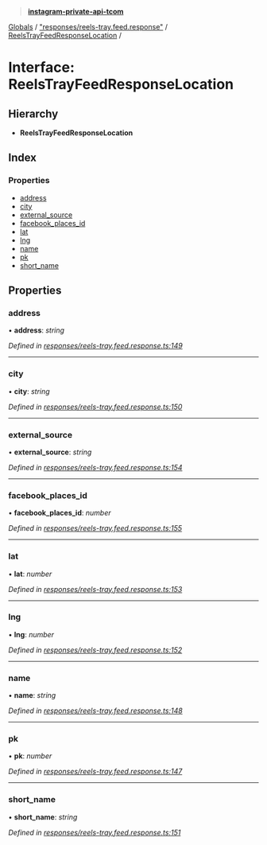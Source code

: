 > **[instagram-private-api-tcom](../README.md)**

[Globals](../README.md) / ["responses/reels-tray.feed.response"](../modules/_responses_reels_tray_feed_response_.md) / [ReelsTrayFeedResponseLocation](_responses_reels_tray_feed_response_.reelstrayfeedresponselocation.md) /

# Interface: ReelsTrayFeedResponseLocation

## Hierarchy

* **ReelsTrayFeedResponseLocation**

## Index

### Properties

* [address](_responses_reels_tray_feed_response_.reelstrayfeedresponselocation.md#address)
* [city](_responses_reels_tray_feed_response_.reelstrayfeedresponselocation.md#city)
* [external_source](_responses_reels_tray_feed_response_.reelstrayfeedresponselocation.md#external_source)
* [facebook_places_id](_responses_reels_tray_feed_response_.reelstrayfeedresponselocation.md#facebook_places_id)
* [lat](_responses_reels_tray_feed_response_.reelstrayfeedresponselocation.md#lat)
* [lng](_responses_reels_tray_feed_response_.reelstrayfeedresponselocation.md#lng)
* [name](_responses_reels_tray_feed_response_.reelstrayfeedresponselocation.md#name)
* [pk](_responses_reels_tray_feed_response_.reelstrayfeedresponselocation.md#pk)
* [short_name](_responses_reels_tray_feed_response_.reelstrayfeedresponselocation.md#short_name)

## Properties

###  address

• **address**: *string*

*Defined in [responses/reels-tray.feed.response.ts:149](https://github.com/cuonglnhust/instagram-private-api-tcom/blob/3e16058/src/responses/reels-tray.feed.response.ts#L149)*

___

###  city

• **city**: *string*

*Defined in [responses/reels-tray.feed.response.ts:150](https://github.com/cuonglnhust/instagram-private-api-tcom/blob/3e16058/src/responses/reels-tray.feed.response.ts#L150)*

___

###  external_source

• **external_source**: *string*

*Defined in [responses/reels-tray.feed.response.ts:154](https://github.com/cuonglnhust/instagram-private-api-tcom/blob/3e16058/src/responses/reels-tray.feed.response.ts#L154)*

___

###  facebook_places_id

• **facebook_places_id**: *number*

*Defined in [responses/reels-tray.feed.response.ts:155](https://github.com/cuonglnhust/instagram-private-api-tcom/blob/3e16058/src/responses/reels-tray.feed.response.ts#L155)*

___

###  lat

• **lat**: *number*

*Defined in [responses/reels-tray.feed.response.ts:153](https://github.com/cuonglnhust/instagram-private-api-tcom/blob/3e16058/src/responses/reels-tray.feed.response.ts#L153)*

___

###  lng

• **lng**: *number*

*Defined in [responses/reels-tray.feed.response.ts:152](https://github.com/cuonglnhust/instagram-private-api-tcom/blob/3e16058/src/responses/reels-tray.feed.response.ts#L152)*

___

###  name

• **name**: *string*

*Defined in [responses/reels-tray.feed.response.ts:148](https://github.com/cuonglnhust/instagram-private-api-tcom/blob/3e16058/src/responses/reels-tray.feed.response.ts#L148)*

___

###  pk

• **pk**: *number*

*Defined in [responses/reels-tray.feed.response.ts:147](https://github.com/cuonglnhust/instagram-private-api-tcom/blob/3e16058/src/responses/reels-tray.feed.response.ts#L147)*

___

###  short_name

• **short_name**: *string*

*Defined in [responses/reels-tray.feed.response.ts:151](https://github.com/cuonglnhust/instagram-private-api-tcom/blob/3e16058/src/responses/reels-tray.feed.response.ts#L151)*